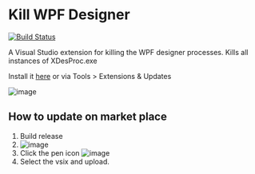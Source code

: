 # Kill WPF Designer

[![Build Status](https://dev.azure.com/johan-larsson/KillWpfDesigner/_apis/build/status/KillWpfDesigner-CI?branchName=master)](https://dev.azure.com/johan-larsson/KillWpfDesigner/_build/latest?definitionId=2&branchName=master)

A Visual Studio extension for killing the WPF designer processes.
Kills all instances of XDesProc.exe

Install it [here](https://marketplace.visualstudio.com/items?itemName=Johan20D.KilltheWPFDesigner) or via Tools > Extensions & Updates


![image](https://user-images.githubusercontent.com/1640096/53286585-1e423b80-3771-11e9-96a9-a0c3d2f0c992.png)

## How to update on market place
1. Build release
2. ![image](https://user-images.githubusercontent.com/1640096/59271471-31134a00-8c54-11e9-9f15-b30a84d0b67f.png)
3. Click the pen icon ![image](https://user-images.githubusercontent.com/1640096/59271521-47210a80-8c54-11e9-9f13-f5ddc2f060c3.png)
4. Select the vsix and upload.

